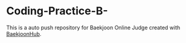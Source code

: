 # Coding-Practice-B-
This is a auto push repository for Baekjoon Online Judge created with [BaekjoonHub](https://github.com/BaekjoonHub/BaekjoonHub).
